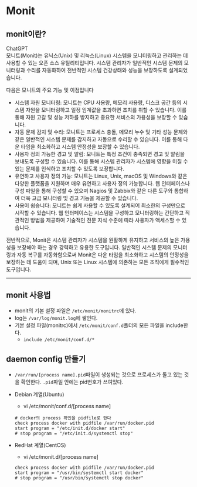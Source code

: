 # Monit

## monit이란?
ChatGPT   
모니트(Monit)는 유닉스(Unix) 및 리눅스(Linux) 시스템을 모니터링하고 관리하는 데 사용할 수 있는 오픈 소스 유틸리티입니다. 시스템 관리자가 일반적인 시스템 문제의 모니터링과 수리를 자동화하여 전반적인 시스템 건강상태와 성능을 보장하도록 설계되었습니다.   

다음은 모니트의 주요 기능 및 이점입니다   

- 시스템 자원 모니터링: 모니트는 CPU 사용량, 메모리 사용량, 디스크 공간 등의 시스템 자원을 모니터링하고 일정 임계값을 초과하면 조치를 취할 수 있습니다. 이를 통해 자원 고갈 및 성능 저하를 방지하고 중요한 서비스의 가용성을 보장할 수 있습니다.     
- 자동 문제 감지 및 수리: 모니트는 프로세스 충돌, 메모리 누수 및 기타 성능 문제와 같은 일반적인 시스템 문제를 감지하고 자동으로 수리할 수 있습니다. 이를 통해 다운 타임을 최소화하고 시스템 안정성을 보장할 수 있습니다.   
- 사용자 정의 가능한 경고 및 알림: 모니트는 특정 조건이 충족되면 경고 및 알림을 보내도록 구성할 수 있습니다. 이를 통해 시스템 관리자가 시스템에 영향을 미칠 수 있는 문제를 인식하고 조치할 수 있도록 보장합니다.   
- 유연하고 사용자 정의 가능: 모니트는 Linux, Unix, macOS 및 Windows와 같은 다양한 플랫폼을 지원하며 매우 유연하고 사용자 정의 가능합니다. 웹 인터페이스나 구성 파일을 통해 구성할 수 있으며 Nagios 및 Zabbix와 같은 다른 도구와 통합하여 더욱 고급 모니터링 및 경고 기능을 제공할 수 있습니다.   
- 사용이 쉽습니다: 모니트는 쉽게 사용할 수 있도록 설계되어 최소한의 구성만으로 시작할 수 있습니다. 웹 인터페이스는 시스템을 구성하고 모니터링하는 간단하고 직관적인 방법을 제공하여 기술적인 전문 지식 수준에 따라 사용자가 액세스할 수 있습니다.    

전반적으로, Monit은 시스템 관리자가 시스템을 원활하게 유지하고 서비스의 높은 가용성을 보장해야 하는 경우 강력하고 유용한 도구입니다. 일반적인 시스템 문제의 모니터링과 자동 복구를 자동화함으로써 Monit은 다운 타임을 최소화하고 시스템의 안정성을 보장하는 데 도움이 되며, Unix 또는 Linux 시스템에 의존하는 모든 조직에게 필수적인 도구입니다.   

---

## monit 사용법   
- monit의 기본 설정 파일은 ```/etc/monit/monitrc```에 있다.   
- log는 ```/var/log/monit.log```에 쌓인다.   
- 기본 설정 파일(monitrc)에서 ```/etc/monit/conf.d```폴더의 모든 파일을 include한다.   
	- ```include /etc/monit/conf.d/*```   

## daemon config 만들기   
- ```/var/run/[process name].pid```파일이 생성되는 것으로 프로세스가 돌고 있는 것을 확인한다. ```.pid```파일 안에는 pid번호가 쓰여있다.   

- Debian 계열(Ubuntu)   
	- vi /etc/monit/conf.d/[process name]   
	```
	# docker의 process 확인을 pidfile로 한다   
	check process docker with pidfile /var/run/docker.pid   
	start program = "/etc/init.d/docker start"   
	# stop program = "/etc/init.d/systemctl stop"   
	```   
- RedHat 계열(CentOS)   
	- vi /etc/monit.d/[process name]
	```
	check process docker with pidfile /var/run/docker.pid   
    start program = "/usr/bin/systemctl start docker"   
    # stop program = "/usr/bin/systemctl stop docker"   
	```   
	
